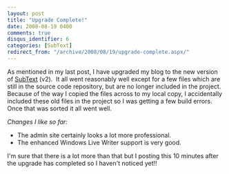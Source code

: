```yaml
---
layout: post
title: "Upgrade Complete!"
date: 2008-08-19 0400
comments: true
disqus_identifier: 6
categories: [SubText]
redirect_from: "/archive/2008/08/19/upgrade-complete.aspx/"
---
```

As mentioned in my last post, I have upgraded my blog to the new version
of [SubText](http://www.subtextproject.com/) (v2).  It all went
reasonably well except for a few files which are still in the source
code repository, but are no longer included in the project.  Because of
the way I copied the files across to my local copy, I accidentally
included these old files in the project so I was getting a few build
errors.  Once that was sorted it all went well.

*Changes I like so far:*

-   The admin site certainly looks a lot more professional.
-   The enhanced Windows Live Writer support is very good.

I'm sure that there is a lot more than that but I posting this 10
minutes after the upgrade has completed so I haven't noticed yet!!

